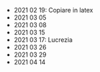 - 2021 02 19: Copiare in latex
- 2021 03 05
- 2021 03 08
- 2021 03 15
- 2021 03 17: Lucrezia
- 2021 03 26
- 2021 03 29
- 2021 04 14
